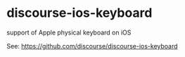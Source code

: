 # discourse-ios-keyboard
support of Apple physical keyboard on iOS


See: https://github.com/discourse/discourse-ios-keyboard
